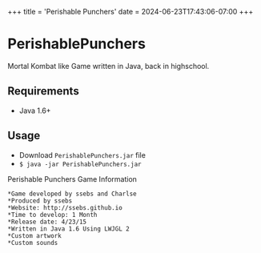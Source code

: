 +++
title = 'Perishable Punchers'
date = 2024-06-23T17:43:06-07:00
+++

# PerishablePunchers
Mortal Kombat like Game written in Java, back in highschool.

## Requirements
- Java 1.6+

## Usage
- Download `PerishablePunchers.jar` file
- `$ java -jar PerishablePunchers.jar`

Perishable Punchers Game Information
~~~~~~~~~~~~~~~~~~~~~~~~~~~~~~~~~~~~
*Game developed by ssebs and Charlse
*Produced by ssebs
*Website: http://ssebs.github.io
*Time to develop: 1 Month
*Release date: 4/23/15
*Written in Java 1.6 Using LWJGL 2
*Custom artwork
*Custom sounds
